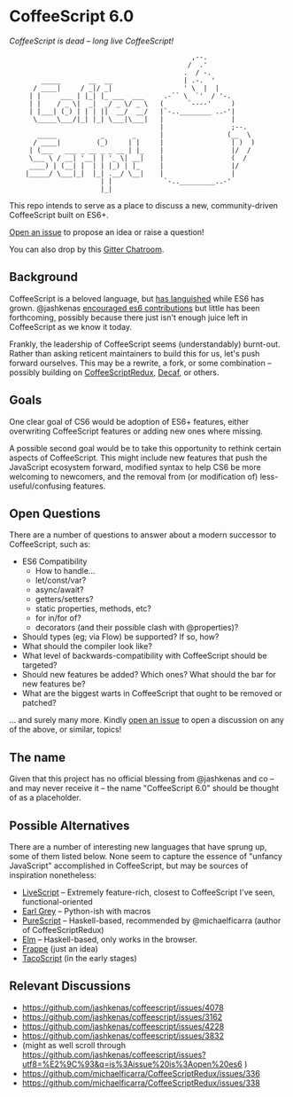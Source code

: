 # CoffeeScript 6.0
*CoffeeScript is dead – long live CoffeeScript!*
```
                                              ,--.
                                             /  .'
                                            .  / -.
        _____       __  __                  | .-.  '
      / ____|     / _|/ _|                  ' \  |  |
     | |     ___ | |_| |_ ___  ___     .-`` \  `'  / '-.
     | |    / _ \|  _|  _/ _ \/ _ \   (      `----'     )
     | |___| (_) | | | ||  __/  __/   |`-..________ ..-'|
      \_____\___/|_| |_| \___|\___|   |                 |
                                      |                 ;--.
       _____           _       _      |                (__  \
      / ____|         (_)     | |     |                 | )  )
     | (___   ___ _ __ _ _ __ | |_    |                 |/  /
     \___ \ / __| '__| | '_ \| __|    |                 (  /
     ____) | (__| |  | | |_) | |_     |                 |/
    |_____/ \___|_|  |_| .__/ \__|    |                 |
                       | |             `-.._________..-'
                       |_|

```
This repo intends to serve as a place to discuss a new, community-driven CoffeeScript built on ES6+. 

[Open an issue](https://github.com/coffeescript6/discuss/issues/new) to propose an idea or raise a question!

You can also drop by this [Gitter Chatroom](https://gitter.im/csnext/Lobby).

## Background

CoffeeScript is a beloved language, but [has languished](https://github.com/jashkenas/coffeescript/issues/4078#issuecomment-231246672) while ES6 has grown. 
@jashkenas [encouraged es6 contributions](https://github.com/jashkenas/coffeescript/issues/4078#issuecomment-177468643) but little has been forthcoming, possibly because there just isn't enough juice left in CoffeeScript as we know it today. 

Frankly, the leadership of CoffeeScript seems (understandably) burnt-out. Rather than asking reticent maintainers to build this for us, let's push forward ourselves. This may be a rewrite, a fork, or some combination – possibly building on [CoffeeScriptRedux](https://github.com/michaelficarra/CoffeeScriptRedux), [Decaf](https://github.com/rainforestapp/decaf/), or others.


## Goals

One clear goal of CS6 would be adoption of ES6+ features, either overwriting CoffeeScript features or adding new ones where missing. 

A possible second goal would be to take this opportunity to rethink certain aspects of CoffeeScript. This might include new features that push the JavaScript ecosystem forward, modified syntax to help CS6 be more welcoming to newcomers, and the removal from (or modification of) less-useful/confusing features.


## Open Questions

There are a number of questions to answer about a modern successor to CoffeeScript, such as: 

- ES6 Compatibility
  - How to handle...
  - let/const/var?
  - async/await? 
  - getters/setters? 
  - static properties, methods, etc?
  - for in/for of?
  - decorators (and their possible clash with @properties)?
- Should types (eg; via Flow) be supported? If so, how?
- What should the compiler look like? 
- What level of backwards-compatibility with CoffeeScript should be targeted?
- Should new features be added? Which ones? What should the bar for new features be?
- What are the biggest warts in CoffeeScript that ought to be removed or patched?

... and surely many more. Kindly [open an issue](https://github.com/coffeescript6/discuss/issues/new) to open a discussion on any of the above, or similar, topics!


## The name
Given that this project has no official blessing from @jashkenas and co – and may never receive it – the name "CoffeeScript 6.0" should be thought of as a placeholder. 


## Possible Alternatives
There are a number of interesting new languages that have sprung up, some of them listed below. None seem to capture the essence of "unfancy JavaScript" accomplished in CoffeeScript, but may be sources of inspiration nonetheless:

- [LiveScript](http://livescript.net/) – Extremely feature-rich, closest to CoffeeScript I've seen, functional-oriented
- [Earl Grey](http://www.earl-grey.io/) – Python-ish with macros
- [PureScript](http://www.purescript.org/) – Haskell-based, recommended by @michaelficarra (author of CoffeeScriptRedux)
- [Elm](http://elm-lang.org/) – Haskell-based, only works in the browser.
- [Frappe](https://github.com/lydell/frappe) (just an idea)
- [TacoScript](https://github.com/forivall/tacoscript) (in the early stages)


## Relevant Discussions
- https://github.com/jashkenas/coffeescript/issues/4078
- https://github.com/jashkenas/coffeescript/issues/3162
- https://github.com/jashkenas/coffeescript/issues/4228
- https://github.com/jashkenas/coffeescript/issues/3832
- (might as well scroll through https://github.com/jashkenas/coffeescript/issues?utf8=%E2%9C%93&q=is%3Aissue%20is%3Aopen%20es6 )
- https://github.com/michaelficarra/CoffeeScriptRedux/issues/336
- https://github.com/michaelficarra/CoffeeScriptRedux/issues/338
